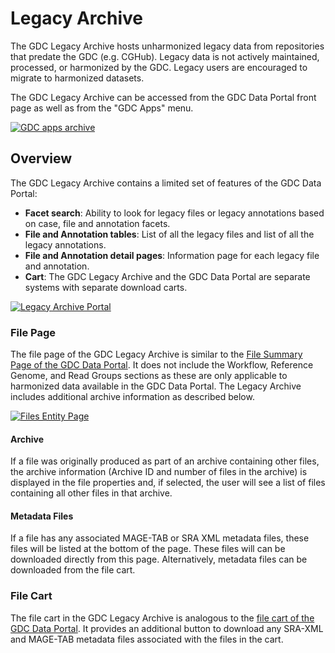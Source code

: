 # Legacy Archive

The GDC Legacy Archive hosts unharmonized legacy data from repositories that predate the GDC (e.g. CGHub). Legacy data is not actively maintained, processed, or harmonized by the GDC. Legacy users are encouraged to migrate to harmonized datasets.

The GDC Legacy Archive can be accessed from the GDC Data Portal front page as well as from the "GDC Apps" menu.

[![GDC apps archive](../images/gdc-data-portal-gdc-apps-archive.png)](../images/gdc-data-portal-gdc-apps-archive.png "Click to see the full image.")

## Overview

The GDC Legacy Archive contains a limited set of features of the GDC Data Portal:

- **Facet search**: Ability to look for legacy files or legacy annotations based on case, file and annotation facets.
- **File and Annotation tables**: List of all the legacy files and list of all the legacy annotations.
- **File and Annotation detail pages**: Information page for each legacy file and annotation.
- **Cart**: The GDC Legacy Archive and the GDC Data Portal are separate systems with separate download carts.

[![Legacy Archive Portal](../images/gdc-legacy-portal-home.png)](../images/gdc-legacy-portal-home.png "Click to see the full image.")

### File Page

The file page of the GDC Legacy Archive is similar to the [File Summary Page of the GDC Data Portal](Repository.md#file-summary-page). It does not include the Workflow, Reference Genome, and Read Groups sections as these are only applicable to harmonized data available in the GDC Data Portal. The Legacy Archive includes additional archive information as described below.

[![Files Entity Page](../images/gdc-data-portal-files-entity-page-Archive-MagTab.png)](../images/gdc-data-portal-files-entity-page-Archive-MagTab.png "Click to see the full image.")

#### Archive

If a file was originally produced as part of an archive containing other files, the archive information (Archive ID and number of files in the archive) is displayed in the file properties and, if selected, the user will see a list of files containing all other files in that archive.

#### Metadata Files

If a file has any associated MAGE-TAB or SRA XML metadata files, these files will be listed at the bottom of the page. These files will can be downloaded directly from this page. Alternatively, metadata files can be downloaded from the file cart.

### File Cart

The file cart in the GDC Legacy Archive is analogous to the [file cart of the GDC Data Portal](Cart.md). It provides an additional button to download any SRA-XML and MAGE-TAB metadata files associated with the files in the cart.
